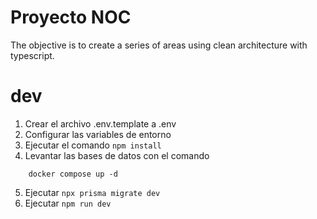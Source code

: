 # Proyecto NOC

The objective is to create a series of areas using clean architecture with typescript.

# dev

1. Crear el archivo .env.template a .env
2. Configurar las variables de entorno
3. Ejecutar el comando `npm install`
4. Levantar las bases de datos con el comando
```
    docker compose up -d
```
5. Ejecutar ```npx prisma migrate dev```
6. Ejecutar ``` npm run dev ```
